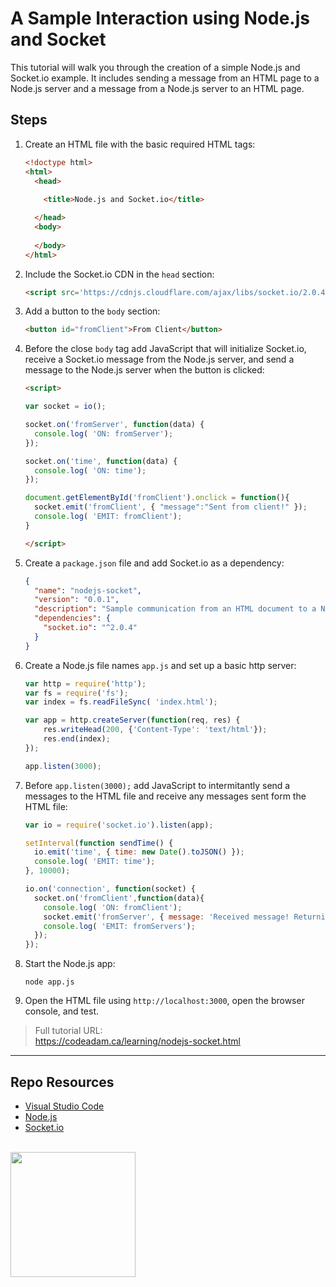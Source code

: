 # A Sample Interaction using Node.js and Socket

This tutorial will walk you through the creation of a simple Node.js and Socket.io example. It includes sending a message from an HTML page to a Node.js server and a message from a Node.js server to an HTML page. 

## Steps

1. Create an HTML file with the basic required HTML tags:

    ```html
    <!doctype html>
    <html>
      <head>
        
        <title>Node.js and Socket.io</title>
    
      </head>
      <body> 
           
      </body>
    </html>
    ```

2. Include the Socket.io CDN in the `head` section:

    ```html
    <script src='https://cdnjs.cloudflare.com/ajax/libs/socket.io/2.0.4/socket.io.js'></script>
    ```

3. Add a button to the `body` section:

    ```html
    <button id="fromClient">From Client</button>
    ```

4. Before the close `body` tag add JavaScript that will initialize Socket.io, receive a Socket.io message from the Node.js server, and send a message to the Node.js server when the button is clicked:
    
    ```html
    <script>
    
    var socket = io();
    
    socket.on('fromServer', function(data) {
      console.log( 'ON: fromServer');
    });
    
    socket.on('time', function(data) {
      console.log( 'ON: time');
    });
    
    document.getElementById('fromClient').onclick = function(){
      socket.emit('fromClient', { "message":"Sent from client!" });
      console.log( 'EMIT: fromClient');
    }
    
    </script>
    ```

5. Create a `package.json` file and add Socket.io as a dependency:

    ```json
    {
      "name": "nodejs-socket",
      "version": "0.0.1",
      "description": "Sample communication from an HTML document to a Node.js server using Socket.io.",
      "dependencies": {
        "socket.io": "^2.0.4"
      }
    }
    ```

6. Create a Node.js file names `app.js` and set up a basic http server:

    ```javascript
    var http = require('http');
    var fs = require('fs');
    var index = fs.readFileSync( 'index.html');
    
    var app = http.createServer(function(req, res) {
        res.writeHead(200, {'Content-Type': 'text/html'});
        res.end(index);
    });
    
    app.listen(3000);
    ```

7. Before `app.listen(3000);` add JavaScript to intermitantly send a messages to the HTML file and receive any messages sent form the HTML file:

    ```javascript
    var io = require('socket.io').listen(app);
    
    setInterval(function sendTime() {
      io.emit('time', { time: new Date().toJSON() });
      console.log( 'EMIT: time');
    }, 10000);
    
    io.on('connection', function(socket) {
      socket.on('fromClient',function(data){
        console.log( 'ON: fromClient');
        socket.emit('fromServer', { message: 'Received message! Returning message!!' });
        console.log( 'EMIT: fromServers');
      });
    });
    ```

8. Start the Node.js app:

    ```
    node app.js
    ```

9. Open the HTML file using `http://localhost:3000`, open the browser console, and test.

> Full tutorial URL:  
> https://codeadam.ca/learning/nodejs-socket.html

***

## Repo Resources

* [Visual Studio Code](https://code.visualstudio.com/)
* [Node.js](https://nodejs.org/en/)
* [Socket.io](https://socket.io/)

<br>
<a href="https://codeadam.ca">
<img src="https://cdn.codeadam.ca/images@1.0.0/codeadam-logo-coloured-horizontal.png" width="200">
</a>
